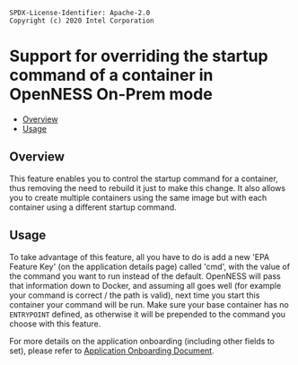 ```text
SPDX-License-Identifier: Apache-2.0
Copyright (c) 2020 Intel Corporation
```
<!-- omit in toc -->
# Support for overriding the startup command of a container in OpenNESS On-Prem mode
- [Overview](#overview)
- [Usage](#usage)

## Overview

This feature enables you to control the startup command for a container, thus removing the need to rebuild it just to make this change.
It also allows you to create multiple containers using the same image but with each container using a different startup command.

## Usage

To take advantage of this feature, all you have to do is add a new 'EPA Feature Key' (on the application details page) called 'cmd',
with the value of the command you want to run instead of the default. OpenNESS will pass that information down to Docker, and assuming all goes well (for example your command is correct / the path is valid), next time you start this container your command will be run.
Make sure your base container has no `ENTRYPOINT` defined, as otherwise it will be prepended to the command you choose with this feature.

For more details on the application onboarding (including other fields to set), please refer to [Application Onboarding Document](https://github.com/open-ness/native-on-prem/blob/master/specs/doc/applications-onboard/on-premises-applications-onboarding.md).
